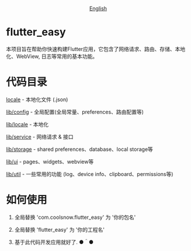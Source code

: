 <!--
 * @Description: 
 * @Author: CoolSnow (coolsnow2020@gmail.com)
 * @Date: 2020-09-10 15:02:22
 * @LastEditors: CoolSnow
 * @LastEditTime: 2020-09-11 15:50:02
-->
<p align="center">
    <a href="README.md">English</a>
</p>

# flutter_easy
本项目旨在帮助你快速构建Flutter应用，它包含了网络请求、路由、存储、本地化、WebView, 日志等常用的基本功能。

# 代码目录

<a href="locale">locale</a> - 本地化文件 (.json)

<a href="lib/config">lib/config</a> - 全局配置(全局常量、preferences、路由配置等)

<a href="lib/locale">lib/locale</a> - 本地化

<a href="lib/service">lib/service</a> - 网络请求 & 接口

<a href="lib/storage">lib/storage</a> - shared preferences、database、local storage等

<a href="lib/ui">lib/ui</a> - pages、widgets、webview等

<a href="lib/util">lib/util</a> - 一些常用的功能 (log、device info、clipboard、permissions等)

# 如何使用

1. 全局替换 'com.coolsnow.flutter_easy' 为 '你的包名'

2. 全局替换 'flutter_easy' 为 '你的工程名'

3. 基于此代码开发应用就好了. ●＾●
